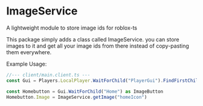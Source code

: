 # ImageService
A lightweight module to store image ids for roblox-ts


This package simply adds a class called ImageService. you can store images to it and get all your image ids from there instead of copy-pasting them everywhere.

Example Usage:
```ts
//--- client/main.client.ts ---
const Gui = Players.LocalPlayer.WaitForChild("PlayerGui").FindFirstChild("Menu") as ScreenGui

const Homebutton = Gui.WaitForChild("Home") as ImageButton
Homebutton.Image = ImageService.getImage("homeIcon")
```